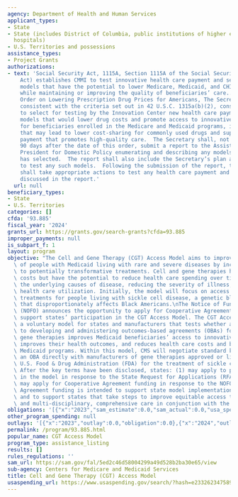 ```yaml
---
agency: Department of Health and Human Services
applicant_types:
- State
- State (includes District of Columbia, public institutions of higher education and
  hospitals)
- U.S. Territories and possessions
assistance_types:
- Project Grants
authorizations:
- text: 'Social Security Act, 1115A, Section 1115A of the Social Security Act (the
    Act) establishes CMMI to test innovative health care payment and service delivery
    models that have the potential to lower Medicare, Medicaid, and CHIP spending
    while maintaining or improving the quality of beneficiaries’ care.. #14087 Executive
    Order on Lowering Prescription Drug Prices for Americans, The Secretary shall,
    consistent with the criteria set out in 42 U.S.C. 1315a(b)(2), consider whether
    to select for testing by the Innovation Center new health care payment and delivery
    models that would lower drug costs and promote access to innovative drug therapies
    for beneficiaries enrolled in the Medicare and Medicaid programs, including models
    that may lead to lower cost-sharing for commonly used drugs and support value-based
    payment that promotes high-quality care.  The Secretary shall, not later than
    90 days after the date of this order, submit a report to the Assistant to the
    President for Domestic Policy enumerating and describing any models that the Secretary
    has selected.  The report shall also include the Secretary’s plan and timeline
    to test any such models.  Following the submission of the report, the Secretary
    shall take appropriate actions to test any health care payment and delivery models
    discussed in the report.'
  url: null
beneficiary_types:
- State
- U.S. Territories
categories: []
cfda: '93.885'
fiscal_year: '2024'
grants_url: https://grants.gov/search-grants?cfda=93.885
improper_payments: null
is_subpart_f: 1
layout: program
objective: "The Cell and Gene Therapy (CGT) Access Model aims to improve the lives\
  \ of people with Medicaid living with rare and severe diseases by increasing access\
  \ to potentially transformative treatments. Cell and gene therapies have high upfront\
  \ costs but have the potential to reduce health care spending over time by addressing\
  \ the underlying causes of disease, reducing the severity of illness, and reducing\
  \ health care utilization. Initially, the model will focus on access to gene therapy\
  \ treatments for people living with sickle cell disease, a genetic blood disorder\
  \ that disproportionately affects Black Americans.\nThe Notice of Funding Opportunity\
  \ (NOFO) announces the opportunity to apply for Cooperative Agreement funding to\
  \ support states’ participation in the CGT Access Model. The CGT Access Model is\
  \ a voluntary model for states and manufacturers that tests whether a CMS-led approach\
  \ to developing and administering outcomes-based agreements (OBAs) for cell and\
  \ gene therapies improves Medicaid beneficiaries’ access to innovative treatment,\
  \ improves their health outcomes, and reduces health care costs and burdens to state\
  \ Medicaid programs. Within this model, CMS will negotiate standard key terms of\
  \ an OBA directly with manufacturers of gene therapies approved or licensed by the\
  \ U.S. Food & Drug Administration (FDA) for the treatment of sickle cell disease.\
  \ After the key terms have been disclosed, states: (1) may apply to participate\
  \ in the model in response to the State Request for Applications (RFA); and (2)\
  \ may apply for Cooperative Agreement funding in response to the NOFO. \n•\tCooperative\
  \ Agreement funding is intended to support state model implementation activities\
  \ and to support states that take steps to improve equitable access to gene therapy\
  \ and multi-disciplinary, comprehensive care in conjunction with the model test."
obligations: '[{"x":"2023","sam_estimate":0.0,"sam_actual":0.0,"usa_spending_actual":0.0},{"x":"2024","sam_estimate":0.0,"sam_actual":0.0,"usa_spending_actual":0.0},{"x":"2025","sam_estimate":0.0,"sam_actual":3998000.0,"usa_spending_actual":0.0}]'
other_program_spending: null
outlays: '[{"x":"2023","outlay":0.0,"obligation":0.0},{"x":"2024","outlay":0.0,"obligation":0.0},{"x":"2025","outlay":0.0,"obligation":0.0}]'
permalink: /program/93.885.html
popular_name: CGT Access Model
program_type: assistance_listing
results: []
rules_regulations: ''
sam_url: https://sam.gov/fal/5ed2c46d58004299a49d528b2ba30e65/view
sub-agency: Centers for Medicare and Medicaid Services
title: Cell and Gene Therapy (CGT) Access Model
usaspending_url: https://www.usaspending.gov/search/?hash=e2332623475898daf9a31430855c6ff6
---
```

